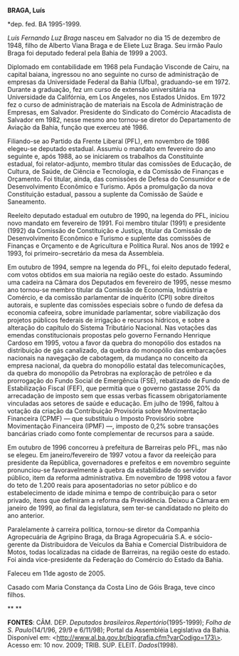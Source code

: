 **BRAGA, Luís**

\*dep. fed. BA 1995-1999.

*Luís Fernando Luz Braga* nasceu em Salvador no dia 15 de dezembro de
1948, filho de Alberto Viana Braga e de Eliete Luz Braga. Seu irmão
Paulo Braga foi deputado federal pela Bahia de 1999 a 2003.

Diplomado em contabilidade em 1968 pela Fundação Visconde de Cairu, na
capital baiana, ingressou no ano seguinte no curso de administração de
empresas da Universidade Federal da Bahia (Ufba), graduando-se em 1972.
Durante a graduação, fez um curso de extensão universitária na
Universidade da Califórnia, em Los Angeles, nos Estados Unidos. Em 1972
fez o curso de administração de materiais na Escola de Administração de
Empresas, em Salvador. Presidente do Sindicato do Comércio Atacadista de
Salvador em 1982, nesse mesmo ano tornou-se diretor do Departamento de
Aviação da Bahia, função que exerceu até 1986.

Filiando-se ao Partido da Frente Liberal (PFL), em novembro de 1986
elegeu-se deputado estadual. Assumiu o mandato em fevereiro do ano
seguinte e, após 1988, ao se iniciarem os trabalhos da Constituinte
estadual, foi relator-adjunto, membro titular das comissões de Educação,
de Cultura, de Saúde, de Ciência e Tecnologia, e da Comissão de Finanças
e Orçamento. Foi titular, ainda, das comissões de Defesa do Consumidor e
de Desenvolvimento Econômico e Turismo. Após a promulgação da nova
Constituição estadual, passou a suplente da Comissão de Saúde e
Saneamento.

Reeleito deputado estadual em outubro de 1990, na legenda do PFL,
iniciou novo mandato em fevereiro de 1991. Foi membro titular (1991) e
presidente (1992) da Comissão de Constituição e Justiça, titular da
Comissão de Desenvolvimento Econômico e Turismo e suplente das comissões
de Finanças e Orçamento e de Agricultura e Política Rural. Nos anos de
1992 e 1993, foi primeiro-secretário da mesa da Assembleia.

Em outubro de 1994, sempre na legenda do PFL, foi eleito deputado
federal, com votos obtidos em sua maioria na região oeste do estado.
Assumindo uma cadeira na Câmara dos Deputados em fevereiro de 1995,
nesse mesmo ano tornou-se membro titular da Comissão de Economia,
Indústria e Comércio, e da comissão parlamentar de inquérito (CPI) sobre
direitos autorais, e suplente das comissões especiais sobre o fundo de
defesa da economia cafeeira, sobre imunidade parlamentar, sobre
viabilização dos projetos públicos federais de irrigação e recursos
hídricos, e sobre a alteração do capítulo do Sistema Tributário
Nacional. Nas votações das emendas constitucionais propostas pelo
governo Fernando Henrique Cardoso em 1995, votou a favor da quebra do
monopólio dos estados na distribuição de gás canalizado, da quebra do
monopólio das embarcações nacionais na navegação de cabotagem, da
mudança no conceito da empresa nacional, da quebra do monopólio estatal
das telecomunicações, da quebra do monopólio da Petrobras na exploração
de petróleo e da prorrogação do Fundo Social de Emergência (FSE),
rebatizado de Fundo de Estabilização Fiscal (FEF), que permitia que o
governo gastasse 20% da arrecadação de imposto sem que essas verbas
ficassem obrigatoriamente vinculadas aos setores de saúde e educação. Em
julho de 1996, faltou à votação da criação da Contribuição Provisória
sobre Movimentação Financeira (CPMF) — que substituiu o Imposto
Provisório sobre Movimentação Financeira (IPMF) —, imposto de 0,2% sobre
transações bancárias criado como fonte complementar de recursos para a
saúde.

Em outubro de 1996 concorreu à prefeitura de Barreiras pelo PFL, mas não
se elegeu. Em janeiro/fevereiro de 1997 votou a favor da reeleição para
presidente da República, governadores e prefeitos e em novembro seguinte
pronunciou-se favoravelmente à quebra da estabilidade do servidor
público, item da reforma administrativa. Em novembro de 1998 votou a
favor do teto de 1.200 reais para aposentadorias no setor público e do
estabelecimento de idade mínima e tempo de contribuição para o setor
privado, itens que definiram a reforma da Previdência. Deixou a Câmara
em janeiro de 1999, ao final da legislatura, sem ter-se candidatado no
pleito do ano anterior.

Paralelamente à carreira política, tornou-se diretor da Companhia
Agropecuária de Agripino Braga, da Braga Agropecuária S.A. e
sócio-gerente da Distribuidora de Veículos da Bahia e Comercial
Distribuidora de Motos, todas localizadas na cidade de Barreiras, na
região oeste do estado. Foi ainda vice-presidente da Federação do
Comércio do Estado da Bahia.

Faleceu em 11de agosto de 2005.

Casado com Maria Constança da Costa Lino de Góis Braga, teve cinco
filhos.

** **

**FONTES**: CÂM. DEP. *Deputados brasileiros.*Repertório**(1995-1999);
*Folha de S. Paulo*(14/1/96, 29/9 e 6/11/98); Portal da Assembléia
Legislativa da Bahia. Disponível em:
\<http://www.al.ba.gov.br/biografia.cfm?varCodigo=173\>. Acesso em: 10
nov. 2009; TRIB. SUP. ELEIT. *Dados*(1998).
